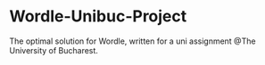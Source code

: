 # Wordle-Unibuc-Project
The optimal solution for Wordle, written for a uni assignment @The University of Bucharest.
